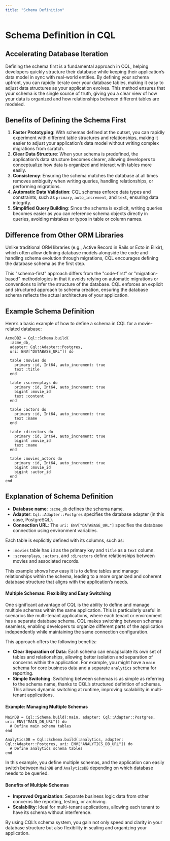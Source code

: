 ```yaml
---
title: "Schema Definition"
---
```


# Schema Definition in CQL

## Accelerating Database Iteration

Defining the schema first is a fundamental approach in CQL, helping developers quickly structure their database while keeping their application’s data model in sync with real-world entities. By defining your schema upfront, you can rapidly iterate over your database tables, making it easy to adjust data structures as your application evolves. This method ensures that your schema is the single source of truth, giving you a clear view of how your data is organized and how relationships between different tables are modeled.

## Benefits of Defining the Schema First

1. **Faster Prototyping**: With schemas defined at the outset, you can rapidly experiment with different table structures and relationships, making it easier to adjust your application’s data model without writing complex migrations from scratch.
2. **Clear Data Structure**: When your schema is predefined, the application’s data structure becomes clearer, allowing developers to conceptualize how data is organized and interact with tables more easily.
3. **Consistency**: Ensuring the schema matches the database at all times removes ambiguity when writing queries, handling relationships, or performing migrations.
4. **Automatic Data Validation**: CQL schemas enforce data types and constraints, such as `primary`, `auto_increment`, and `text`, ensuring data integrity.
5. **Simplified Query Building**: Since the schema is explicit, writing queries becomes easier as you can reference schema objects directly in queries, avoiding mistakes or typos in table or column names.

## **Difference from Other ORM Libraries**

Unlike traditional ORM libraries (e.g., Active Record in Rails or Ecto in Elixir), which often allow defining database models alongside the code and handling schema evolution through migrations, CQL encourages defining the database schema as the first step.

This "schema-first" approach differs from the "code-first" or "migration-based" methodologies in that it avoids relying on automatic migrations or conventions to infer the structure of the database. CQL enforces an explicit and structured approach to schema creation, ensuring the database schema reflects the actual architecture of your application.

## **Example Schema Definition**

Here’s a basic example of how to define a schema in CQL for a movie-related database:

```crystal
AcmeDB2 = Cql::Schema.build(
  :acme_db,
  adapter: Cql::Adapter::Postgres,
  uri: ENV["DATABASE_URL"]) do

  table :movies do
    primary :id, Int64, auto_increment: true
    text :title
  end

  table :screenplays do
    primary :id, Int64, auto_increment: true
    bigint :movie_id
    text :content
  end

  table :actors do
    primary :id, Int64, auto_increment: true
    text :name
  end

  table :directors do
    primary :id, Int64, auto_increment: true
    bigint :movie_id
    text :name
  end

  table :movies_actors do
    primary :id, Int64, auto_increment: true
    bigint :movie_id
    bigint :actor_id
  end
end
```

## Explanation of Schema Definition

- **Database name**: `:acme_db` defines the schema name.
- **Adapter**: `Cql::Adapter::Postgres` specifies the database adapter (in this case, PostgreSQL).
- **Connection URL**: The `uri: ENV["DATABASE_URL"]` specifies the database connection using environment variables.

Each table is explicitly defined with its columns, such as:

- `:movies` table has `id` as the primary key and `title` as a `text` column.
- `:screenplays`, `:actors`, and `:directors` define relationships between movies and associated records.

This example shows how easy it is to define tables and manage relationships within the schema, leading to a
more organized and coherent database structure that aligns with the application’s needs.

#### **Multiple Schemas: Flexibility and Easy Switching**

One significant advantage of CQL is the ability to define and manage multiple schemas within the same application. This is particularly useful in scenarios like multi-tenant applications, where each tenant or environment has a separate database schema. CQL makes switching between schemas seamless, enabling developers to organize different parts of the application independently while maintaining the same connection configuration.

This approach offers the following benefits:

- **Clear Separation of Data**: Each schema can encapsulate its own set of tables and relationships, allowing better isolation and separation of concerns within the application. For example, you might have a `main` schema for core business data and a separate `analytics` schema for reporting.
- **Simple Switching**: Switching between schemas is as simple as referring to the schema name, thanks to CQL’s structured definition of schemas. This allows dynamic switching at runtime, improving scalability in multi-tenant applications.

#### **Example: Managing Multiple Schemas**

```crystal
MainDB = Cql::Schema.build(:main, adapter: Cql::Adapter::Postgres, uri: ENV["MAIN_DB_URL"]) do
  # Define main schema tables
end

AnalyticsDB = Cql::Schema.build(:analytics, adapter: Cql::Adapter::Postgres, uri: ENV["ANALYTICS_DB_URL"]) do
  # Define analytics schema tables
end
```

In this example, you define multiple schemas, and the application can easily switch between `MainDB` and `AnalyticsDB` depending on which database needs to be queried.

#### **Benefits of Multiple Schemas**

- **Improved Organization**: Separate business logic data from other concerns like reporting, testing, or archiving.
- **Scalability**: Ideal for multi-tenant applications, allowing each tenant to have its schema without interference.

By using CQL’s schema system, you gain not only speed and clarity in your database structure but also flexibility in scaling and organizing your application.
